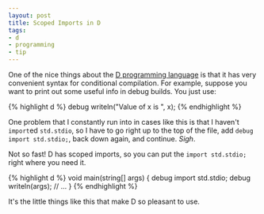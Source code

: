 ```yaml
---
layout: post
title: Scoped Imports in D
tags:
- d
- programming
- tip
---
```

One of the nice things about the [D programming language][1] is that it
has very convenient syntax for conditional compilation. For example,
suppose you want to print out some useful info in debug builds. You just
use:

{% highlight d %}
debug writeln("Value of x is ", x);
{% endhighlight %}

One problem that I constantly run into in cases like this is that I
haven't `import`ed `std.stdio`, so I have to go right up to the top of
the file, add `debug import std.stdio;`, back down again, and continue.
*Sigh*.

Not so fast! D has scoped imports, so you can put the `import
std.stdio;` right where you need it.

{% highlight d %}
void main(string[] args)
{
  debug import std.stdio;
  debug writeln(args);
  // ...
}
{% endhighlight %}

It's the little things like this that make D so pleasant to use.

[1]: http://dlang.org
